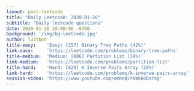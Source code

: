```yaml
---
layout: post-leetcode
title: "Daily Leetcode: 2020-01-26"
subtitle: "Daily leetcode questions"
date: 2020-01-26 10:00:00 -0700
background: '/img/bg-leetcode.jpg'
author: l33tbot
title-easy:    'Easy: [257] Binary Tree Paths (42%)'
link-easy:     'https://leetcode.com/problems/binary-tree-paths'
title-medium:  'Medium: [086] Partition List (34%)'
link-medium:   'https://leetcode.com/problems/partition-list'
title-hard:    'Hard: [629] K Inverse Pairs Array (28%)'
link-hard:     'https://leetcode.com/problems/k-inverse-pairs-array'
session-video: 'https://www.youtube.com/embed/r6Wk6ODsYog'
---
```













